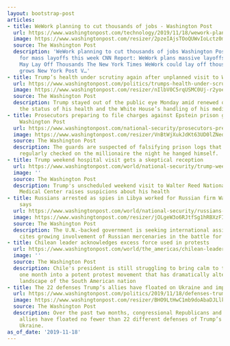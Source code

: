 ```yaml
---
layout: bootstrap-post
articles:
- title: WeWork planning to cut thousands of jobs - Washington Post
  url: https://www.washingtonpost.com/technology/2019/11/18/wework-planning-cut-thousands-jobs/
  image: https://www.washingtonpost.com/resizer/2pzeIAjsTOoQUWvIoLctz0mBdiw=/1440x0/smart/arc-anglerfish-washpost-prod-washpost.s3.amazonaws.com/public/TVXDM2XUKAI6TMWSD434TWBNXM.jpg
  source: The Washington Post
  description: 'WeWork planning to cut thousands of jobs Washington Post WeWork braces
    for mass layoffs this week CNN Report: WeWork plans massive layoffs KXAN.com WeWork
    May Lay Off Thousands The New York Times WeWork could lay off thousands as turmoil
    grows New York Post V…'
- title: Trump’s health under scrutiny again after unplanned visit to Walter Reed
  url: https://www.washingtonpost.com/politics/trumps-health-under-scrutiny-again-after-unplanned-visit-to-walter-reed/2019/11/18/f83c91a4-0a26-11ea-97ac-a7ccc8dd1ebc_story.html
  image: https://www.washingtonpost.com/resizer/nIlbV0C5rqUSMC0Uj-r2yoe65xE=/1440x0/smart/arc-anglerfish-washpost-prod-washpost.s3.amazonaws.com/public/VPHFWTQKLEI6VF5MU7GMRXI6XQ.jpg
  source: The Washington Post
  description: Trump stayed out of the public eye Monday amid renewed questions about
    the status of his health and the White House’s handling of his medical information.
- title: Prosecutors preparing to file charges against Epstein prison guards - The
    Washington Post
  url: https://www.washingtonpost.com/national-security/prosecutors-preparing-to-file-charges-against-epstein-prison-guards/2019/11/18/86d78cca-0a4f-11ea-bd9d-c628fd48b3a0_story.html
  image: https://www.washingtonpost.com/resizer/VnBtWjXukJdKt63UD0lZNedRFz4=/1440x0/smart/arc-anglerfish-washpost-prod-washpost.s3.amazonaws.com/public/RCKWQSQKK4I6VPM5YYUP2SFTUA.jpg
  source: The Washington Post
  description: The guards are suspected of falsifying prison logs that claim they
    regularly checked on the millionaire the night he hanged himself.
- title: Trump weekend hospital visit gets a skeptical reception
  url: https://www.washingtonpost.com/world/national-security/trump-weekend-hospital-visit-gets-a-skeptical-reception/2019/11/18/a99b9588-0a5b-11ea-8054-289aef6e38a3_story.html
  image: ''
  source: The Washington Post
  description: Trump's unscheduled weekend visit to Walter Reed National Military
    Medical Center raises suspicions about his health
- title: Russians arrested as spies in Libya worked for Russian firm Wagner, official
    says
  url: https://www.washingtonpost.com/world/national-security/russians-arrested-as-spies-in-libya-worked-for-russian-firm-wagner-official-says/2019/11/18/c0cee91a-0a21-11ea-a49f-9066f51640f6_story.html
  image: https://www.washingtonpost.com/resizer/jOLgeW3o6RJtfSg1hRBXzFIEkYQ=/1440x0/smart/arc-anglerfish-washpost-prod-washpost.s3.amazonaws.com/public/YM6HPAQKKEI6VF5MU7GMRXI6XQ.jpg
  source: The Washington Post
  description: The U.N.-backed government is seeking international assistance as it
    cites growing involvement of Russian mercenaries in the battle for Tripoli.
- title: Chilean leader acknowledges excess force used in protests
  url: https://www.washingtonpost.com/world/the_americas/chilean-leader-acknowledges-excess-force-used-in-protests/2019/11/18/6f2932da-0a5a-11ea-8054-289aef6e38a3_story.html
  image: ''
  source: The Washington Post
  description: Chile's president is still struggling to bring calm to the streets
    one month into a potent protest movement that has dramatically altered the political
    landscape of the South American nation
- title: The 22 defenses Trump’s allies have floated on Ukraine and impeachment
  url: https://www.washingtonpost.com/politics/2019/11/18/defenses-trumps-allies-have-floated-ukraine-impeachment/
  image: https://www.washingtonpost.com/resizer/BHO9LtHwC1mb9doAbaDJLlk-lgo=/1440x0/smart/d1i4t8bqe7zgj6.cloudfront.net/11-13-2019/t_634df864b5c84c89a86ce8b1fb134b2c_name_20191112_GOP_IMPEACH_DEFENSE_V3_mp4.png
  source: The Washington Post
  description: Over the past two months, congressional Republicans and President Trump's
    allies have floated no fewer than 22 different defenses of Trump’s actions on
    Ukraine.
as_of_date: '2019-11-18'
---
```


